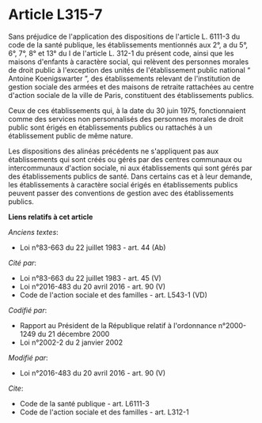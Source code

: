 # Article L315-7

Sans préjudice de l'application des dispositions de l'article L. 6111-3 du code de la santé publique, les établissements
mentionnés aux 2°, a du 5°, 6°, 7°, 8° et 13° du I de l'article L. 312-1 du présent code, ainsi que les maisons d'enfants à
caractère social, qui relèvent des personnes morales de droit public à l'exception           des unités de l'établissement
public national “ Antoine Koenigswarter ”, des établissements relevant  de l'institution de gestion sociale des armées et des
maisons de retraite rattachées au centre d'action sociale de la ville de Paris, constituent des établissements publics. 

Ceux de ces établissements qui, à la date du 30 juin 1975, fonctionnaient comme des services non personnalisés des personnes
morales de droit public sont érigés en établissements publics ou rattachés à un établissement public de même nature. 

Les dispositions des alinéas précédents ne s'appliquent pas aux établissements qui sont créés ou gérés par des centres
communaux ou intercommunaux d'action sociale, ni aux établissements qui sont gérés par des établissements publics de santé.
Dans certains cas et à leur demande, les établissements à caractère social érigés en établissements publics peuvent passer
des conventions de gestion avec des établissements publics.

**Liens relatifs à cet article**

_Anciens textes_:

  - Loi n°83-663 du 22 juillet 1983 - art. 44 (Ab)

_Cité par_:

  - Loi n°83-663 du 22 juillet 1983 - art. 45 (V)
  - Loi n°2016-483 du 20 avril 2016 - art. 90 (V)
  - Code de l'action sociale et des familles - art. L543-1 (VD)

_Codifié par_:

  - Rapport au Président de la République relatif à l'ordonnance n°2000-1249 du 21 décembre 2000
  - Loi n°2002-2 du 2 janvier 2002

_Modifié par_:

  - Loi n°2016-483 du 20 avril 2016 - art. 90 (V)

_Cite_:

  - Code de la santé publique - art. L6111-3
  - Code de l'action sociale et des familles - art. L312-1
